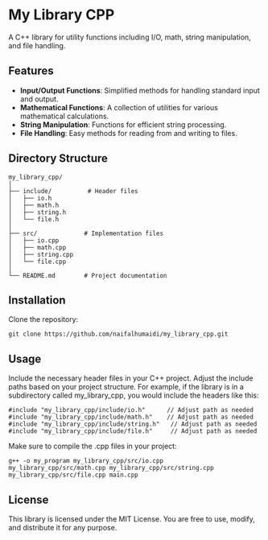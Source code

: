 # My Library CPP

A C++ library for utility functions including I/O, math, string manipulation, and file handling.

## Features

- **Input/Output Functions**: Simplified methods for handling standard input and output.
- **Mathematical Functions**: A collection of utilities for various mathematical calculations.
- **String Manipulation**: Functions for efficient string processing.
- **File Handling**: Easy methods for reading from and writing to files.

## Directory Structure
```
my_library_cpp/
│
├── include/          # Header files
│   ├── io.h
│   ├── math.h
│   ├── string.h
│   └── file.h
│
├── src/             # Implementation files
│   ├── io.cpp
│   ├── math.cpp
│   ├── string.cpp
│   └── file.cpp
│
└── README.md        # Project documentation
```

## Installation
Clone the repository:
```
git clone https://github.com/naifalhumaidi/my_library_cpp.git
```
## Usage
Include the necessary header files in your C++ project. Adjust the include paths based on your project structure. For example, if the library is in a subdirectory called my_library_cpp, you would include the headers like this:
```
#include "my_library_cpp/include/io.h"      // Adjust path as needed
#include "my_library_cpp/include/math.h"    // Adjust path as needed
#include "my_library_cpp/include/string.h"   // Adjust path as needed
#include "my_library_cpp/include/file.h"     // Adjust path as needed
```
Make sure to compile the .cpp files in your project:
```
g++ -o my_program my_library_cpp/src/io.cpp my_library_cpp/src/math.cpp my_library_cpp/src/string.cpp my_library_cpp/src/file.cpp main.cpp
```
## License
This library is licensed under the MIT License. You are free to use, modify, and distribute it for any purpose.
